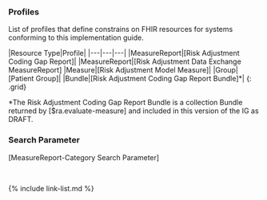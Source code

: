 
### Profiles

List of profiles that define constrains on FHIR resources for systems conforming to this implementation guide.

|Resource Type|Profile|
|---|---|---|
|MeasureReport|[Risk Adjustment Coding Gap Report]|
|MeasureReport|[Risk Adjustment Data Exchange MeasureReport]
|Measure|[Risk Adjustment Model Measure]|
|Group|[Patient Group]|
|Bundle|[Risk Adjustment Coding Gap Report Bundle]*|
{: .grid}

*The Risk Adjustment Coding Gap Report Bundle is a collection Bundle returned by [$ra.evaluate-measure] and included in this version of the IG as DRAFT.

### Search Parameter

[MeasureReport-Category Search Parameter]

<br />

{% include link-list.md %}
